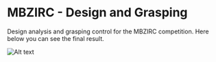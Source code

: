 # MBZIRC - Design and Grasping
 Design analysis and grasping control for the MBZIRC competition. Here below you can see the final result.

![Alt text](https://github.com/abcamiletto/MBZIRC_grasping/blob/master/Videos/ezgif.com-resize%20(2).gif?raw=true)

